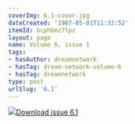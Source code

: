 ```yaml
---
coverImg: 6.1-cover.jpg
dateCreated: '1987-05-01T11:32:52'
itemId: bcphbmz7lpz
layout: page
name: Volume 6, issue 1
tags:
- hasAuthor: dreamnetwork
- hasTag: dream-network-volume-6
- hasTag: dreamnetwork
type: post
urlSlug: '6.1'
---
```

<img class="card-journal-img" src="../images/6.1-rect.jpg"/><a href="../files/pdfs/Volume_6/6.1-Dream-Network-Bulletin_Volume-6-Number-1.pdf" download="">Download issue 6.1</a>